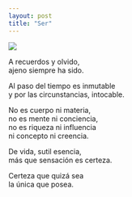 ```yaml
---
layout: post
title: "Ser"
---
```


<img src="{{site.baseurl}}/images/2020-02-15-ser.jpg" class="round">

A recuerdos y olvido,  
ajeno siempre ha sido.

Al paso del tiempo es inmutable  
y por las circunstancias, intocable.

No es cuerpo ni materia,  
no es mente ni conciencia,  
no es riqueza ni influencia  
ni concepto ni creencia.

De vida, sutil esencia,  
más que sensación
es certeza.

Certeza que quizá sea  
la única que posea.